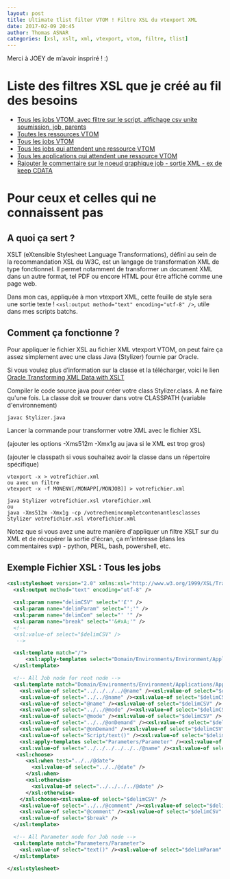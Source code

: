 ```yaml
---
layout: post
title: Ultimate tlist filter VTOM ! Filtre XSL du vtexport XML
date: 2017-02-09 20:45
author: Thomas ASNAR
categories: [xsl, xslt, xml, vtexport, vtom, filtre, tlist]
---
```

Merci à JOEY de m’avoir inspriré ! :)

# Liste des filtres XSL que je créé au fil des besoins

 * [Tous les jobs VTOM, avec filtre sur le script, affichage csv unite soumission, job, parents](http://thomas-asnar.github.io/wp-content/uploads/GetParentJob.xsl)
 * [Toutes les ressources VTOM](http://thomas-asnar.github.io/wp-content/uploads/ResourcesAll.xsl)
 * [Tous les jobs VTOM](http://thomas-asnar.github.io/wp-content/uploads/JobsAll.xsl)
 * [Tous les jobs qui attendent une ressource VTOM](http://thomas-asnar.github.io/wp-content/uploads/JobsExpectedRes.xsl)
 * [Tous les applications qui attendent une ressource VTOM](http://thomas-asnar.github.io/wp-content/uploads/ApplicationsExpectedRes.xsl)
 * [Rajouter le commentaire sur le noeud graphique job - sortie XML - ex de keep CDATA](http://thomas-asnar.github.io/wp-content/uploads/add_comm_graph_job.xsl)

# Pour ceux et celles qui ne connaissent pas

## A quoi ça sert ?

XSLT (eXtensible Stylesheet Language Transformations), défini au sein de la recommandation XSL du W3C, est un langage de transformation XML de type fonctionnel. Il permet notamment de transformer un document XML dans un autre format, tel PDF ou encore HTML pour être affiché comme une page web.

Dans mon cas, appliquée à mon vtexport XML, cette feuille de style sera une sortie texte ! `<xsl:output method="text" encoding="utf-8" />`, utile dans mes scripts batchs.

## Comment ça fonctionne ?

Pour appliquer le fichier XSL au fichier XML vtexport VTOM, on peut faire ça assez simplement avec une class Java (Stylizer) fournie par Oracle.

Si vous voulez plus d’information sur la classe et la télécharger, voici le lien [Oracle Transforming XML Data with XSLT](https://docs.oracle.com/javase/tutorial/jaxp/xslt/transformingXML.html)

Compiler le code source java pour créer votre class Stylizer.class. A ne faire qu'une fois. La classe doit se trouver dans votre CLASSPATH (variable d'environnement)

```
javac Stylizer.java
```

Lancer la commande pour transformer votre XML avec le fichier XSL

(ajouter les options -Xms512m -Xmx1g  au java si le XML est trop gros)

(ajouter le classpath si vous souhaitez avoir la classe dans un répertoire spécifique)

```
vtexport -x > votrefichier.xml
ou avec un filtre
vtexport -x -f MONENV[/MONAPP[/MONJOB]] > votrefichier.xml
```

```
java Stylizer votrefichier.xsl vtorefichier.xml
ou
java -Xms512m -Xmx1g -cp /votrechemincompletcontenantlesclasses Stylizer votrefichier.xsl vtorefichier.xml  
```

Notez que si vous avez une autre manière d'appliquer un filtre XSLT sur du XML et de récupérer la sortie d'écran, ça m'intéresse (dans les commentaires svp) - python, PERL, bash, powershell, etc.

## Exemple Fichier XSL : Tous les jobs

```xml
<xsl:stylesheet version="2.0" xmlns:xsl="http://www.w3.org/1999/XSL/Transform">
  <xsl:output method="text" encoding="utf-8" />
  
  <xsl:param name="delimCSV" select="'£'" />
  <xsl:param name="delimParam" select="';'" />
  <xsl:param name="delimCom" select="' '" />
  <xsl:param name="break" select="'&#xA;'" />
  <!--
  <xsl:value-of select="$delimCSV" />
   -->

  <xsl:template match="/">
	  <xsl:apply-templates select="Domain/Environments/Environment/Applications/Application/Jobs/Job" />
  </xsl:template>

  <!-- All Job node for root node -->
  <xsl:template match="Domain/Environments/Environment/Applications/Application/Jobs/Job">
    <xsl:value-of select="../../../../@name" /><xsl:value-of select="$delimCSV" />              <!-- EnvironmentName -->
    <xsl:value-of select="../../@name" /><xsl:value-of select="$delimCSV" />                    <!-- ApplicationName -->
    <xsl:value-of select="@name" /><xsl:value-of select="$delimCSV" />                          <!-- JobName -->
    <xsl:value-of select="../../@mode" /><xsl:value-of select="$delimCSV" />                    <!-- ApplicationMode -->
    <xsl:value-of select="@mode" /><xsl:value-of select="$delimCSV" />                          <!-- JobMode -->
    <xsl:value-of select="../../@onDemand" /><xsl:value-of select="$delimCSV" />                <!-- ApplicationOnDemand -->
    <xsl:value-of select="@onDemand" /><xsl:value-of select="$delimCSV" />                      <!-- JobOnDemand -->
    <xsl:value-of select="Script/text()" /><xsl:value-of select="$delimCSV" />                  <!-- Script -->
    <xsl:apply-templates select="Parameters/Parameter" /><xsl:value-of select="$delimCSV" />    <!-- Parameters -->
    <xsl:value-of select="../../../../../../@name" /><xsl:value-of select="$delimCSV" />        <!-- DomainName -->
   <xsl:choose>
      <xsl:when test="../../@date">
        <xsl:value-of select="../../@date" />
      </xsl:when>
      <xsl:otherwise>
      	<xsl:value-of select="../../../../@date" />
      </xsl:otherwise>
    </xsl:choose><xsl:value-of select="$delimCSV" />                                            <!-- DateExpName -->
    <xsl:value-of select="../../@comment" /><xsl:value-of select="$delimCom" />
    <xsl:value-of select="@comment" /><xsl:value-of select="$delimCSV" />                       <!-- Comment -->
    <xsl:value-of select="$break" />
  </xsl:template>

  <!-- All Parameter node for Job node -->
  <xsl:template match="Parameters/Parameter">
    <xsl:value-of select="text()" /><xsl:value-of select="$delimParam" />                       <!-- Parameter -->
  </xsl:template>  

</xsl:stylesheet>
```



